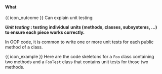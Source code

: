 <div id="title">

#### What

</div>

<span id="prereqs"></span>

<span id="outcomes">{{ icon_outcome }} Can explain unit testing</span>

<div id="body">

**_Unit testing_ : testing individual units (methods, classes, subsystems, ...) to ensure each piece works correctly.**
 
In OOP code, it is common to write one or more unit tests for each public method of a class.

<tip-box> 

{{ icon_example }} Here are the code skeletons for a `Foo` class containing two methods and a `FooTest` class that contains unit tests for those two methods.

<div class="alt-java">
  <include src="exampleTestCode-java.md" />
</div>
<div class="alt-python">
  <include src="exampleTestCode-python.md" />
</div>
</tip-box>



</div>

<div id="extras">
  <include src="resources.md" />
</div>